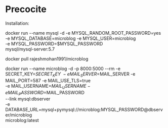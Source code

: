 # Precocite

Installation:

docker run --name mysql -d -e MYSQL_RANDOM_ROOT_PASSWORD=yes \
    -e MYSQL_DATABASE=microblog -e MYSQL_USER=microblog \
    -e MYSQL_PASSWORD=$MYSQL_PASSWORD \
    mysql/mysql-server:5.7

docker pull rajeshmohan1991/microblog

docker run --name microblog -d -p 8000:5000 --rm -e SECRET_KEY=$SECRET_KEY \
    -e MAIL_SERVER=$MAIL_SERVER -e MAIL_PORT=587 -e MAIL_USE_TLS=true \
    -e MAIL_USERNAME=$MAIL_USERNAME -e MAIL_PASSWORD=$MAIL_PASSWORD \
    --link mysql:dbserver \
    -e DATABASE_URL=mysql+pymysql://microblog:MYSQL_PASSWORD@dbserver/microblog \
    microblog:latest
